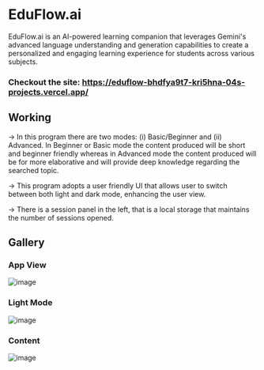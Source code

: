 # EduFlow.ai
EduFlow.ai is an AI-powered learning companion that leverages Gemini's advanced language understanding and generation capabilities to create a personalized and engaging learning experience for students across various subjects.

### Checkout the site: https://eduflow-bhdfya9t7-kri5hna-04s-projects.vercel.app/
## Working
 -> In this program there are two modes: (i) Basic/Beginner and (ii) Advanced. In Beginner or Basic mode the content produced will be short and beginner friendly whereas in Advanced mode the content produced will be for more elaborative and will provide deep knowledge regarding the searched topic.

 -> This program adopts a user friendly UI that allows user to switch between both light and dark mode, enhancing the user view.

 -> There is a session panel in the left, that is a local storage that maintains the number of sessions opened.
## Gallery
### App View
![image](https://github.com/user-attachments/assets/9d1bdae0-fd68-4eac-a1cb-07dee348e10d)

### Light Mode
![image](https://github.com/user-attachments/assets/9847af05-1322-454d-8413-afebd03abd8f)

### Content
![image](https://github.com/user-attachments/assets/1b8d4446-0625-4dd5-8666-3bea21d9c78a)


